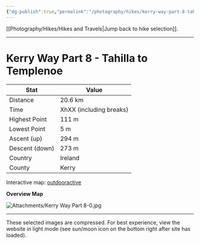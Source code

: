 ```yaml
---
{"dg-publish":true,"permalink":"/photography/hikes/kerry-way-part-8-tahilla-to-templenoe/","hide":"true","updated":"2025-07-13T18:39:50.000+02:00"}
---
```


[[Photography/Hikes/Hikes and Travels\|Jump back to hike selection]].

---
# Kerry Way Part 8 - Tahilla to Templenoe
 
| Stat              | Value                                |
| ----------------- | ------------------------------------ |
| Distance          | 20.6 km                              |
| Time              | XhXX (including breaks)              |
| Highest Point     | 111 m                                |
| Lowest Point      | 5 m                                  |
| Ascent (up)       | 294 m                                |
| Descent (down)    | 273 m                                |
| Country           | Ireland                              |
| County            | Kerry                                |

Interactive map: [outdooractive](https://www.outdooractive.com/en/route/hiking-trail/southwest-ireland/kerry-way-part-8-sneem-templenoe/318384980/?share=%7E3ixfnzlh%244osshyuw)

**Overview Map**

![Attachments/Kerry Way Part 8-0.jpg](/img/user/Attachments/Kerry%20Way%20Part%208-0.jpg)

---
These selected images are compressed. For best experience, view the website in light mode (see sun/moon icon on the bottom right after site has loaded).